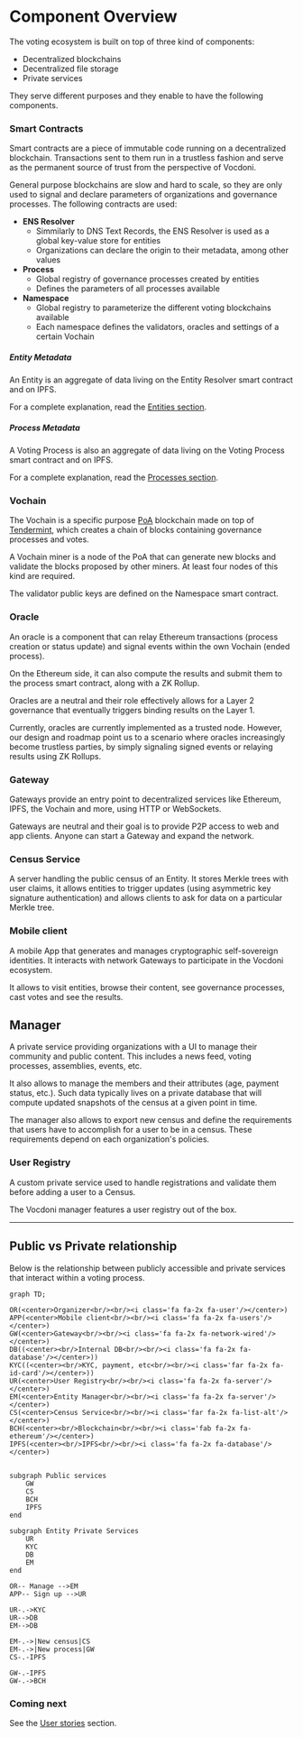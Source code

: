 # Component Overview

The voting ecosystem is built on top of three kind of components:
- Decentralized blockchains
- Decentralized file storage
- Private services

They serve different purposes and they enable to have the following components.

### Smart Contracts

Smart contracts are a piece of immutable code running on a decentralized blockchain. Transactions sent to them run in a trustless fashion and serve as the permanent source of trust from the perspective of Vocdoni.

General purpose blockchains are slow and hard to scale, so they are only used to signal and declare parameters of organizations and governance processes. The following contracts are used:

* **ENS Resolver**
	* Simmilarly to DNS Text Records, the ENS Resolver is used as a global key-value store for entities
    * Organizations can declare the origin to their metadata, among other values
* **Process**
    * Global registry of governance processes created by entities
	* Defines the parameters of all processes available
* **Namespace**
	* Global registry to parameterize the different voting blockchains available
	* Each namespace defines the validators, oracles and settings of a certain Vochain

##### Entity Metadata

An Entity is an aggregate of data living on the Entity Resolver smart contract and on IPFS.

For a complete explanation, read the [Entities section](/architecture/smart-contracts/entity-resolver).

##### Process Metadata

A Voting Process is also an aggregate of data living on the Voting Process smart contract and on IPFS.

For a complete explanation, read the [Processes section](/architecture/smart-contracts/process).

### Vochain

The Vochain is a specific purpose [PoA](https://en.wikipedia.org/wiki/Proof_of_authority) blockchain made on top of [Tendermint](https://tendermint.com/), which creates a chain of blocks containing governance processes and votes.

A Vochain miner is a node of the PoA that can generate new blocks and validate the blocks proposed by other miners. At least four nodes of this kind are required.

The validator public keys are defined on the Namespace smart contract.

### Oracle

An oracle is a component that can relay Ethereum transactions (process creation or status update) and signal events within the own Vochain (ended process). 

On the Ethereum side, it can also compute the results and submit them to the process smart contract, along with a ZK Rollup.

Oracles are a neutral and their role effectively allows for a Layer 2 governance that eventually triggers binding results on the Layer 1.

Currently, oracles are currently implemented as a trusted node. However, our design and roadmap point us to a scenario where oracles increasingly become trustless parties, by simply signaling signed events or relaying results using ZK Rollups.

### Gateway

Gateways provide an entry point to decentralized services like Ethereum, IPFS, the Vochain and more, using HTTP or WebSockets.

Gateways are neutral and their goal is to provide P2P access to web and app clients. Anyone can start a Gateway and expand the network.

### Census Service

A server handling the public census of an Entity. It stores Merkle trees with user claims, it allows entities to trigger updates (using asymmetric key signature authentication) and allows clients to ask for data on a particular Merkle tree.

### Mobile client

A mobile App that generates and manages cryptographic self-sovereign identities. It interacts with network Gateways to participate in the Vocdoni ecosystem.

It allows to visit entities, browse their content, see governance processes, cast votes and see the results.

## Manager

A private service providing organizations with a UI to manage their community and public content. This includes a news feed, voting processes, assemblies, events, etc.

It also allows to manage the members and their attributes (age, payment status, etc.). Such data typically lives on a private database that will compute updated snapshots of the census at a given point in time.

The manager also allows to export new census and define the requirements that users have to accomplish for a user to be in a census. These requirements depend on each organization's policies.

### User Registry

A custom private service used to handle registrations and validate them before adding a user to a Census. 

The Vocdoni manager features a user registry out of the box.

---

## Public vs Private relationship

Below is the relationship between publicly accessible and private services that interact within a voting process.

```mermaid
graph TD;

OR(<center>Organizer<br/><br/><i class='fa fa-2x fa-user'/></center>)
APP(<center>Mobile client<br/><br/><i class='fa fa-2x fa-users'/></center>)
GW(<center>Gateway<br/><br/><i class='fa fa-2x fa-network-wired'/></center>)
DB((<center><br/>Internal DB<br/><br/><i class='fa fa-2x fa-database'/></center>))
KYC((<center><br/>KYC, payment, etc<br/><br/><i class='far fa-2x fa-id-card'/></center>))
UR(<center>User Registry<br/><br/><i class='fa fa-2x fa-server'/></center>)
EM(<center>Entity Manager<br/><br/><i class='fa fa-2x fa-server'/></center>)
CS(<center>Census Service<br/><br/><i class='far fa-2x fa-list-alt'/></center>)
BCH(<center><br/>Blockchain<br/><br/><i class='fab fa-2x fa-ethereum'/></center>)
IPFS(<center><br/>IPFS<br/><br/><i class='fa fa-2x fa-database'/></center>)


subgraph Public services
	GW
	CS
	BCH
	IPFS
end

subgraph Entity Private Services
	UR
	KYC
	DB
	EM
end

OR-- Manage -->EM
APP-- Sign up -->UR

UR-.->KYC
UR-->DB
EM-->DB

EM-.->|New census|CS
EM-.->|New process|GW
CS-.-IPFS

GW-.-IPFS
GW-.->BCH

```

### Coming next

See the [User stories](/architecture/user-stories) section.

